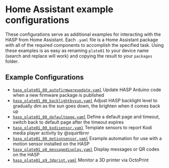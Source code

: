 # Home Assistant example configurations

These configurations serve as additional examples for interacting with the HASP from Home Assistant.  Each `.yaml` file is a Home Assistant package with all of the required components to accomplish the specified task.  Using these examples is as easy as renaming `plate01` to your device name (search and replace will work) and copying the result to your `packages` folder.

## Example Configurations

* [`hasp_plate01_00_autofirmwareupdate.yaml`](hasp_plate01_00_autofirmwareupdate.yaml) Update HASP Arduino code when a new firmware package is published
* [`hasp_plate01_00_backlightbysun.yaml`](hasp_plate01_00_backlightbysun.yaml) Adjust HASP backlight level to gradually dim as the sun goes down, the brighten when it comes back up
* [`hasp_plate01_00_defaultpage.yaml`](hasp_plate01_00_defaultpage.yaml) Define a default page and timeout, switch back to default page after the timeout expires
* [`hasp_plate01_00_kodisensor.yaml`](hasp_plate01_00_kodisensor.yaml) Template sensors to report Kodi media player activity by @squirtbrnr
* [`hasp_plate01_00_motionsensor.yaml`](hasp_plate01_00_motionsensor.yaml) Example automation for use with a motion sensor installed on the HASP
* [`hasp_plate01_p0_messagedisplay.yaml`](hasp_plate01_p0_messagedisplay.yaml) Display messages or QR codes on the HASP
* [`hasp_plate01_p9_3dprint.yaml`](hasp_plate01_p9_3dprint.yaml) Monitor a 3D printer via OctoPrint